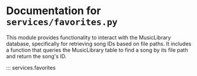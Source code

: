 # Documentation for `services/favorites.py`

This module provides functionality to interact with the MusicLibrary database, specifically for retrieving song IDs based on file paths.
It includes a function that queries the MusicLibrary table to find a song by its file path and return the song's ID.

::: services.favorites


